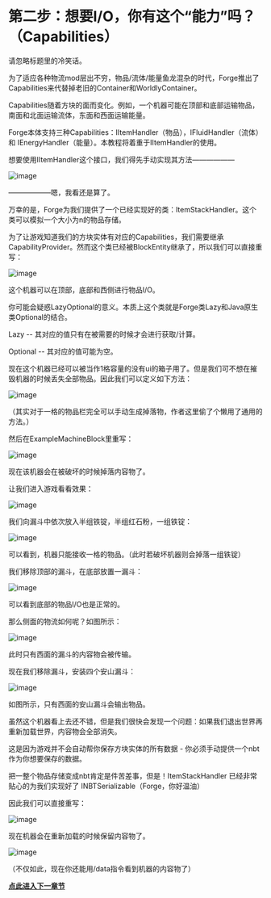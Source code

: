 
# 第二步：想要I/O，你有这个“能力”吗？（Capabilities）

请忽略标题里的冷笑话。

为了适应各种物流mod层出不穷，物品/流体/能量鱼龙混杂的时代，Forge推出了Capabilities来代替掉老旧的Container和WorldlyContainer。

Capabilities随着方块的面而变化。例如，一个机器可能在顶部和底部运输物品，南面和北面运输流体，东面和西面运输能量。

Forge本体支持三种Capabilities：IItemHandler（物品），IFluidHandler（流体）和 IEnergyHandler（能量）。本教程将着重于IItemHandler的使用。

想要使用IItemHandler这个接口，我们得先手动实现其方法——————

![image](https://github.com/user-attachments/assets/90e8d19c-44fd-4478-be5a-99277178bb27)

——————嗯，我看还是算了。

万幸的是，Forge为我们提供了一个已经实现好的类：ItemStackHandler。这个类可以模拟一个大小为n的物品存储。

为了让游戏知道我们的方块实体有对应的Capabilities，我们需要继承CapabilityProvider。然而这个类已经被BlockEntity继承了，所以我们可以直接重写：

![image](https://github.com/user-attachments/assets/e2367e92-4e0a-47e5-9fdf-c3548b5f754d)

这个机器可以在顶部，底部和西侧进行物品I/O。

你可能会疑惑LazyOptional的意义。本质上这个类就是Forge类Lazy和Java原生类Optional的结合。

Lazy -- 其对应的值只有在被需要的时候才会进行获取/计算。

Optional -- 其对应的值可能为空。

现在这个机器已经可以被当作1格容量的没有ui的箱子用了。但是我们可不想在摧毁机器的时候丢失全部物品。因此我们可以定义如下方法：

![image](https://github.com/user-attachments/assets/4483f73c-4338-4e8c-845d-a0338b55cb20)

（其实对于一格的物品栏完全可以手动生成掉落物，作者这里偷了个懒用了通用的方法。）

然后在ExampleMachineBlock里重写：

![image](https://github.com/user-attachments/assets/b6c64ef3-e7ab-4bce-ac3b-3ecd657328de)

现在该机器会在被破坏的时候掉落内容物了。

让我们进入游戏看看效果：

![image](https://github.com/user-attachments/assets/09b8daf9-1bd2-4559-8b8f-e3689bfbc010)

我们向漏斗中依次放入半组铁锭，半组红石粉，一组铁锭：

![image](https://github.com/user-attachments/assets/5347ad09-0030-4a38-aa27-c124cd406eb3)

可以看到，机器只能接收一格的物品。（此时若破坏机器则会掉落一组铁锭）

我们移除顶部的漏斗，在底部放置一漏斗：

![image](https://github.com/user-attachments/assets/9af6afe5-4e9b-438b-9cf1-e5aa598158da)

可以看到底部的物品I/O也是正常的。

那么侧面的物流如何呢？如图所示：

![image](https://github.com/user-attachments/assets/c5d7c791-1aaa-428f-b9a2-fe94105f4f72)

此时只有西面的漏斗的内容物会被传输。

现在我们移除漏斗，安装四个安山漏斗：

![image](https://github.com/user-attachments/assets/eebf46b7-3fb7-472a-b0a1-a4a5703f017a)

如图所示，只有西面的安山漏斗会输出物品。

虽然这个机器看上去还不错，但是我们很快会发现一个问题：如果我们退出世界再重新加载世界，内容物会全部消失。

这是因为游戏并不会自动帮你保存方块实体的所有数据 - 你必须手动提供一个nbt作为你想要保存的数据。

把一整个物品存储变成nbt肯定是件苦差事，但是！ItemStackHandler 已经非常贴心的为我们实现好了 INBTSerializable（Forge，你好温油）

因此我们可以直接重写：

![image](https://github.com/user-attachments/assets/df349b8d-e43e-4b84-941d-2000605d8077)

现在机器会在重新加载的时候保留内容物了。

![image](https://github.com/user-attachments/assets/d010ff9d-f1df-406c-a3ed-64590022f7c2)

（不仅如此，现在你还能用/data指令看到机器的内容物了）

[**点此进入下一章节**](/tutorial/tick.md)
